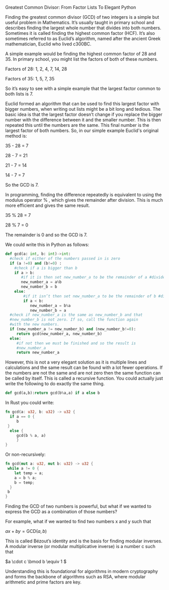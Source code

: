 Greatest Common Divisor: From Factor Lists To Elegant Python

Finding the greatest common divisor (GCD) of two integers is a simple but useful problem in Mathematics. It’s usually taught in primary school and describes finding the largest whole number that divides into both numbers. Sometimes it is called finding the highest common factor (HCF). It’s also sometimes referred to as Euclid’s algorithm, named after the ancient Greek mathematician, Euclid who lived c300BC. 

A simple example would be finding the highest common factor of 28 and 35.
In primary school, you might list the factors of both of these numbers.

Factors of 28: 1, 2, 4, 7, 14, 28

Factors of 35: 1, 5, 7, 35

So it’s easy to see with a simple example that the largest factor common to both lists is 7.

Euclid formed an algorithm that can be used to find this largest factor with bigger numbers, when writing out lists might be a bit long and tedious. The basic idea is that the largest factor doesn’t change if you replace the bigger number with the difference between it and the smaller number. This is then repeated this until the numbers are the same. This final number is the largest factor of both numbers. So, in our simple example Euclid's original method is:

35 - 28 = 7

28 - 7 = 21

21 - 7 = 14

14 - 7 = 7

So the GCD is 7.

In programming, finding the difference repeatedly is equivalent to using the modulus operator % , which gives the remainder after division. This is much more efficient and gives the same result.

35 % 28 = 7

28 % 7 = 0

The remainder is 0 and so the GCD is 7.

We could write this in Python as follows:

```python
def gcd(a: int, b: int)->int:
  #check if either of the numbers passed in is zero
  if (a !=0) and (b!=0) :
    #check if a is bigger than b
    if a > b:
       #if it is then set new_number_a to be the remainder of a #divided by b and set new_number_b to be b.
       new_number_a = a%b
       new_number_b = b
    else:
        #if it isn’t then set new_number_a to be the remainder of b #divided by a and set new_number_b to be a.
        if a < b:
           new_number_a = b%a
           new_number_b = a
  #check if new_number_a is the same as new_number_b and that
  #new_number_b is not zero. If so, call the function again 
  #with the new numbers.
  if (new_number_a != new_number_b) and (new_number_b!=0):
     return gcd(new_number_a, new_number_b)
  else:
     #if not then we must be finished and so the result is 
     #new_number_a
     return new_number_a
```

However, this is not a very elegant solution as it is multiple lines and calculations and the same result can be found with a lot fewer operations. If the numbers are not the same and are not zero then the same function can be called by itself. This is called a recursive function. You could actually just write the following to do exactly the same thing.

```python
def gcd(a,b):return gcd(b%a,a) if a else b
```

In Rust you could write:

```rust
fn gcd(a: u32, b: u32) -> u32 {
  if a == 0 {
     b
 }
  else {
     gcd(b % a, a)
     }
}
``` 

Or non-recursively:

```rust
fn gcd(mut a: u32, mut b: u32) -> u32 {
 while a != 0 {
    let temp = a;
    a = b % a;
    b = temp;
  }
 b
}
``` 

Finding the GCD of two numbers is powerful, but what if we wanted to express the GCD as a combination of those numbers?

For example, what if we wanted to find two numbers x and y such that

$ax + by = \text{GCD}(a, b)$

This is called Bézout’s identity and is the basis for finding modular inverses. A modular inverse (or modular multiplicative inverse) is a number c such that

$a \cdot c \bmod b \equiv 1 $

Understanding this is foundational for algorithms in modern cryptography and forms the backbone of algorithms such as RSA, where modular arithmetic and prime factors are key. 
